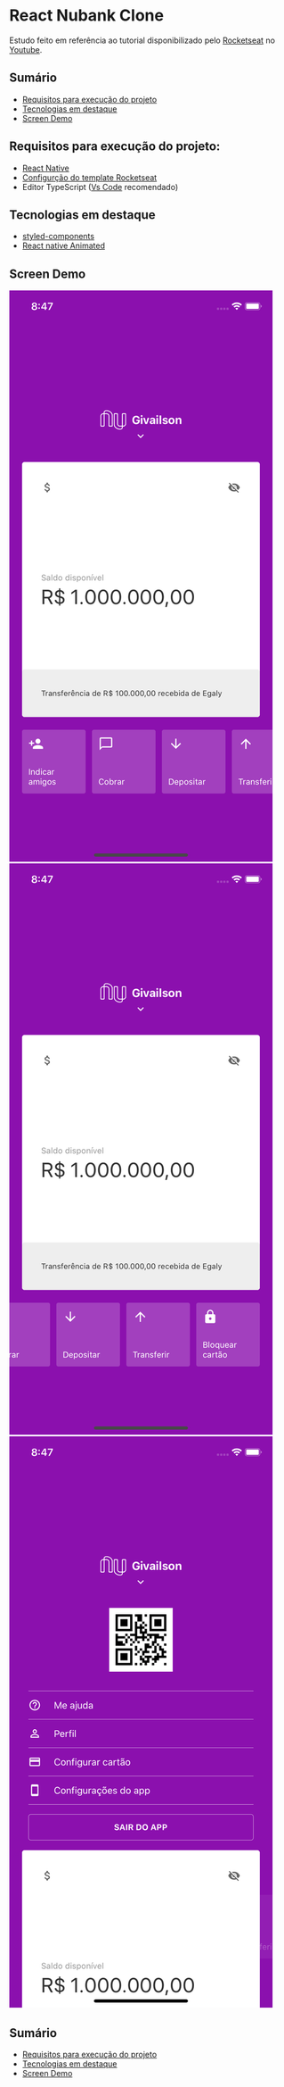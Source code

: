 # React Nubank Clone

Estudo feito em referência ao tutorial disponibilizado pelo [Rocketseat](https://rocketseat.com.br/) no [Youtube](https://www.youtube.com/watch?v=DDm0M_rZLJo).

## Sumário

- [Requisitos para execução do projeto](#requisitos-para-execução-do-projeto)
- [Tecnologias em destaque](#tecnologias-em-destaque)
- [Screen Demo](#screen-demo)

## Requisitos para execução do projeto:

+ [React Native](https://www.cocos.com/en/cocos2dx)
+ [Configurção do template Rocketseat](https://react-native.rocketseat.dev/)
+ Editor TypeScript ([Vs Code](https://code.visualstudio.com/) recomendado)

## Tecnologias em destaque

+ [styled-components](https://styled-components.com/)
+ [React native Animated](https://reactnative.dev/docs/animated)

## Screen Demo

![Tela inicial](https://github.com/GivailsonNeves/Study-Rocketseat-Nubank-Like/blob/master/screen-shots/screen-1.png?raw=true)
![Carrossel](https://github.com/GivailsonNeves/Study-Rocketseat-Nubank-Like/blob/master/screen-shots/screen-2.png?raw=true)
![Slide down](https://github.com/GivailsonNeves/Study-Rocketseat-Nubank-Like/blob/master/screen-shots/screen-3.png?raw=true)


## Sumário

- [Requisitos para execução do projeto](#requisitos-para-execução-do-projeto)
- [Tecnologias em destaque](#tecnologias-em-destaque)
- [Screen Demo](#screen-demo)
